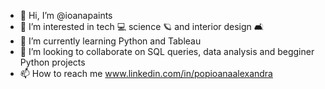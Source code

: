 - 👋 Hi, I’m @ioanapaints
- 👀 I’m interested in tech 💻 science 🪐 and interior design 🛋️
- 🌱 I’m currently learning Python and Tableau
- 💞️ I’m looking to collaborate on SQL queries, data analysis and begginer Python projects
- 📫 How to reach me www.linkedin.com/in/popioanaalexandra 

<!---
ioanapaints/ioanapaints is a ✨ special ✨ repository because its `README.md` (this file) appears on your GitHub profile.
You can click the Preview link to take a look at your changes.
--->
